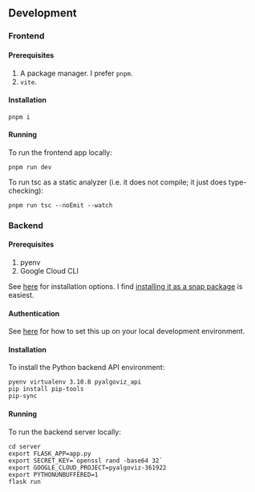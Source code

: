 ## Development

### Frontend

#### Prerequisites

1. A package manager. I prefer `pnpm`.
2. `vite`.

#### Installation

`pnpm i`

#### Running

To run the frontend app locally:

```
pnpm run dev
```

To run tsc as a static analyzer (i.e. it does not compile; it just does
type-checking):

```
pnpm run tsc --noEmit --watch
```

### Backend

#### Prerequisites

1. pyenv
2. Google Cloud CLI

See [here](https://cloud.google.com/sdk/docs/install) for installation options.
I find
[installing it as a snap package](https://cloud.google.com/sdk/docs/downloads-snap)
is easiest.

#### Authentication

See
[here](https://cloud.google.com/docs/authentication/provide-credentials-adc#local-dev)
for how to set this up on your local development environment.

#### Installation

To install the Python backend API environment:

```
pyenv virtualenv 3.10.8 pyalgoviz_api
pip install pip-tools
pip-sync
```

#### Running

To run the backend server locally:

```
cd server
export FLASK_APP=app.py
export SECRET_KEY=`openssl rand -base64 32`
export GOOGLE_CLOUD_PROJECT=pyalgoviz-361922
export PYTHONUNBUFFERED=1
flask run
```
